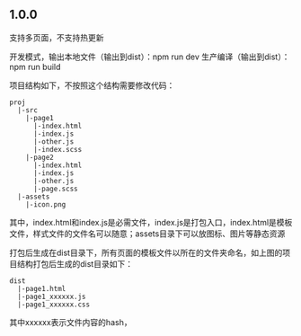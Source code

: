 ## 1.0.0
支持多页面，不支持热更新

开发模式，输出本地文件（输出到dist）：npm run dev
生产编译（输出到dist）：npm run build

项目结构如下，不按照这个结构需要修改代码：
```
proj
  |-src
    |-page1
      |-index.html
      |-index.js
      |-other.js
      |-index.scss
    |-page2
      |-index.html
      |-index.js
      |-other.js
      |-page.scss
  |-assets
    |-icon.png    
```
其中，index.html和index.js是必需文件，index.js是打包入口，index.html是模板文件，样式文件的文件名可以随意；assets目录下可以放图标、图片等静态资源

打包后生成在dist目录下，所有页面的模板文件以所在的文件夹命名，如上图的项目结构打包后生成的dist目录如下：
```
dist
  |-page1.html
  |-page1_xxxxxx.js
  |-page1_xxxxxx.css
```
其中xxxxxx表示文件内容的hash，


